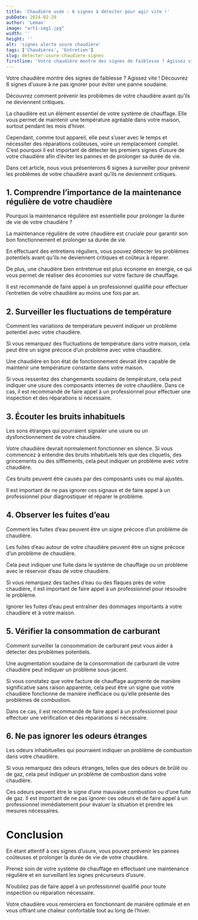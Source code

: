 ```yaml
---
title: 'Chaudière usée : 6 signes à détecter pour agir vite !'
pubDate: 2024-02-29
author: 'Léman'
image: "art1-img1.jpg"
width: ''
height: ''
alt: 'signes alerte usure chaudière'
tags: ['Chaudières', 'Entretien']
slug: detecter-usure-chaudiere-signes
firstline: 'Votre chaudière montre des signes de faiblesse ? Agissez vite ! Découvrez 6 signes d usure à ne pas ignorer pour éviter une panne soudaine.'
---
```


Votre chaudière montre des signes de faiblesse ? Agissez vite ! Découvrez 6 signes d'usure à ne pas ignorer pour éviter une panne soudaine.

Découvrez comment prévenir les problèmes de votre chaudière avant qu’ils ne deviennent critiques.

La chaudière est un élément essentiel de votre système de chauffage. Elle vous permet de maintenir une température agréable dans votre maison, surtout pendant les mois d’hiver.

Cependant, comme tout appareil, elle peut s’user avec le temps et nécessiter des réparations coûteuses, voire un remplacement complet. C’est pourquoi il est important de détecter les premiers signes d’usure de votre chaudière afin d’éviter les pannes et de prolonger sa durée de vie.

Dans cet article, nous vous présenterons 6 signes à surveiller pour prévenir les problèmes de votre chaudière avant qu’ils ne deviennent critiques.

## 1. Comprendre l’importance de la maintenance régulière de votre chaudière

Pourquoi la maintenance régulière est essentielle pour prolonger la durée de vie de votre chaudière ?

La maintenance régulière de votre chaudière est cruciale pour garantir son bon fonctionnement et prolonger sa durée de vie.

En effectuant des entretiens réguliers, vous pouvez détecter les problèmes potentiels avant qu’ils ne deviennent critiques et coûteux à réparer.

De plus, une chaudière bien entretenue est plus économe en énergie, ce qui vous permet de réaliser des économies sur votre facture de chauffage.

Il est recommandé de faire appel à un professionnel qualifié pour effectuer l’entretien de votre chaudière au moins une fois par an.

## 2. Surveiller les fluctuations de température

Comment les variations de température peuvent indiquer un problème potentiel avec votre chaudière.

Si vous remarquez des fluctuations de température dans votre maison, cela peut être un signe précoce d’un problème avec votre chaudière.

Une chaudière en bon état de fonctionnement devrait être capable de maintenir une température constante dans votre maison.

Si vous ressentez des changements soudains de température, cela peut indiquer une usure des composants internes de votre chaudière. Dans ce cas, il est recommandé de faire appel à un professionnel pour effectuer une inspection et des réparations si nécessaire.

## 3. Écouter les bruits inhabituels

Les sons étranges qui pourraient signaler une usure ou un dysfonctionnement de votre chaudière.

Votre chaudière devrait normalement fonctionner en silence. Si vous commencez à entendre des bruits inhabituels tels que des cliquetis, des grincements ou des sifflements, cela peut indiquer un problème avec votre chaudière.

Ces bruits peuvent être causés par des composants usés ou mal ajustés.

Il est important de ne pas ignorer ces signaux et de faire appel à un professionnel pour diagnostiquer et réparer le problème.

## 4. Observer les fuites d’eau

Comment les fuites d’eau peuvent être un signe précoce d’un problème de chaudière.

Les fuites d’eau autour de votre chaudière peuvent être un signe précoce d’un problème de chaudière.

Cela peut indiquer une fuite dans le système de chauffage ou un problème avec le réservoir d’eau de votre chaudière.

Si vous remarquez des taches d’eau ou des flaques près de votre chaudière, il est important de faire appel à un professionnel pour résoudre le problème.

Ignorer les fuites d’eau peut entraîner des dommages importants à votre chaudière et à votre maison.

## 5. Vérifier la consommation de carburant

Comment surveiller la consommation de carburant peut vous aider à détecter des problèmes potentiels.

Une augmentation soudaine de la consommation de carburant de votre chaudière peut indiquer un problème sous-jacent.

Si vous constatez que votre facture de chauffage augmente de manière significative sans raison apparente, cela peut être un signe que votre chaudière fonctionne de manière inefficace ou qu’elle présente des problèmes de combustion.

Dans ce cas, il est recommandé de faire appel à un professionnel pour effectuer une vérification et des réparations si nécessaire.

## 6. Ne pas ignorer les odeurs étranges

Les odeurs inhabituelles qui pourraient indiquer un problème de combustion dans votre chaudière.

Si vous remarquez des odeurs étranges, telles que des odeurs de brûlé ou de gaz, cela peut indiquer un problème de combustion dans votre chaudière.

Ces odeurs peuvent être le signe d’une mauvaise combustion ou d’une fuite de gaz. Il est important de ne pas ignorer ces odeurs et de faire appel à un professionnel immédiatement pour évaluer la situation et prendre les mesures nécessaires.

# Conclusion

En étant attentif à ces signes d’usure, vous pouvez prévenir les pannes coûteuses et prolonger la durée de vie de votre chaudière.

Prenez soin de votre système de chauffage en effectuant une maintenance régulière et en surveillant les signes précurseurs d’usure.

N’oubliez pas de faire appel à un professionnel qualifié pour toute inspection ou réparation nécessaire.

Votre chaudière vous remerciera en fonctionnant de manière optimale et en vous offrant une chaleur confortable tout au long de l’hiver.